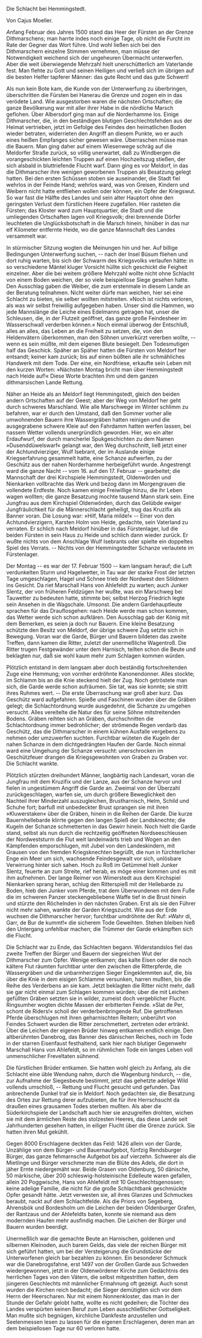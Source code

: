 <bild/>

<h>Die Schlacht bei Hemmingstedt.</h>

<h>Von Cajus Moeller.</h>

<em>A</em>nfang Februar des Jahres 1500 stand das Heer der Fürsten an
der Grenze Dithmarschens; man harrte indes noch einige Tage,
ob nicht die Furcht im Rate der Gegner das Wort führe. Und wohl
ließen sich bei den Dithmarschern einzelne Stimmen vernehmen,
man müsse der Notwendigkeit weichend sich der ungeheuren Übermacht
unterwerfen. Aber die weit überwiegende Mehrzahl hielt
unerschütterlich am Vaterlande fest. Man flehte zu Gott und seinen
Heiligen und verließ sich im übrigen auf die besten Helfer tapferer
Männer: das gute Recht und das gute Schwert!

Als nun kein Bote kam, die Kunde von der Unterwerfung zu
überbringen, überschritten die Fürsten bei Hanerau die Grenze und
zogen ein in das verödete Land. Wie ausgestorben waren die nächsten
Ortschaften; die ganze Bevölkerung war mit aller ihrer Habe in die
nördliche Marsch geflohen. Über Albersdorf ging man auf die
Norderhamme los. Einige Dithmarscher, die, in den beständigen
blutigen Geschlechtsfehden aus der Heimat vertrieben, jetzt im Gefolge
des Feindes den heimatlichen Boden wieder betraten, widerrieten
den Angriff an diesem Punkte, wo er auch eines heißen
Empfanges sicher gewesen wäre. Überraschen müsse man die Bauern.
Man ging daher auf einem Wiesenwege schräg auf die Meldorfer
Straße zurück, so völlig unerwartet, daß zu Windbergen die vorangeschickten
leichten Truppen auf einen Hochzeitszug stießen, der sich
alsbald in bluttriefende Flucht warf. Dann ging es vor Meldorf,
in das die Dithmarscher ihre wenigen geworbenen Truppen als Besatzung
gelegt hatten. Bei den ersten Schüssen stoben sie auseinander,
die Stadt fiel wehrlos in der Feinde Hand; wehrlos ward,
was von Greisen, Kindern und Weibern nicht hatte entfliehen wollen
oder können, ein Opfer der Kriegswut. So war fast die Hälfte des
Landes und sein alter Hauptort ohne den geringsten Verlust dem 
fürstlichen Heere zugefallen. Hier rasteten die Fürsten; das Kloster
ward zum Hauptquartier, die Stadt und die umliegenden Ortschaften
lagen voll Kriegsvolk; drei brennende Dörfer leuchteten die
Unglücksbotschaft in die Marsch hinein, hinüber in das nur elf
Kilometer entfernte Heide, wo die ganze Mannschaft des Landes
versammelt war.

In stürmischer Sitzung wogten die Meinungen hin und her.
Auf billige Bedingungen Unterwerfung suchen, -- nach der Insel
Büsum fliehen und dort ruhig warten, bis sich der Schwarm des
Kriegsvolks verlaufen hätte: in so verschiedene Mäntel kluger Vorsicht
hüllte sich geschickt die Feigheit einzelner. Aber die bei weitem
größere Mehrzahl wollte nicht ohne Schlacht von einem Boden
weichen, der so viele beispiellose Siege gesehen hatte. Den Ausschlag
gaben die Weiber, die zum erstenmale in diesem Lande an
der Beratung teilnahmen. Nicht weiter dürfe man weichen, hier
sei eine Schlacht zu bieten, sie selber wollten mitstreiten. »Noch
ist nichts verloren, als was wir selbst freiwillig aufgegeben haben.
Unser sind die Hammen, wo jede Mannslänge die Leiche eines Edelmanns
getragen hat, unser die Schleusen, die, in der Flutzeit geöffnet,
das ganze große Feindesheer im Wasserschwall verderben
können.« Noch einmal überwog der Entschluß, alles an alles, das
Leben an die Freiheit zu setzen, die, von den Heldenvätern überkommen,
man den Söhnen unverkürzt vererben wollte, -- wenn es
sein müßte, mit dem eigenen Blute besiegelt. Den Todesmutigen
half das Geschick. Späher an Späher hatten die Fürsten von Meldorf
her entsandt; keiner kam zurück; bis auf einen büßten alle ihr
schmähliches Handwerk mit dem Tode. Der eine, ein Nordfriese,
erkaufte sein Leben mit den kurzen Worten: »Nächsten Montag
bricht man über Hemmingstedt nach Heide auf!« Diese Worte brachten
ihm und dem ganzen dithmarsischen Lande Rettung.

Näher an Heide als an Meldorf liegt Hemmingstedt, gleich den
beiden andern Ortschaften auf der Geest; aber der Weg von Meldorf
her geht durch schweres Marschland. Wie alle Marschwege im
Winter schlimm zu befahren, war er durch den Umstand, daß den
Sommer vorher alle umwohnenden Bauern ihre Wassergräben hatten
reinigen und die ausgegrabene schwere Kleie auf den Fahrdamm
hatten werfen lassen, bei nassem Wetter vollends unergründlich geworden.
Hier, wo ein alter Erdaufwurf, der durch mancherlei Spukgeschichten
zu dem Namen »Dusenddüwelswarf« gelangt war, den 
Weg durchschnitt, ließ jetzt einer der Achtundvierziger, Wulf Isebrant,
der im Auslande einige Kriegserfahrung gesammelt hatte,
eine Schanze aufwerfen, zu der Geschütz aus der nahen Norderhamme
herbeigeführt wurde. Angestrengt ward die ganze Nacht
-- vom 16. auf den 17. Februar -- gearbeitet; die Mannschaft
der drei Kirchspiele Hemmingstedt, Oldenwörden und Nienkarken vollbrachte
das Werk und bezog dann im Morgengrauen die vollendete
Erdfeste. Noch kamen einige Freiwillige hinzu, die ihr Leben wagen
wollten; die ganze Besatzung mochte tausend Mann stark sein. Eine
Jungfrau aus dem Kirchspiel Oldenwörden, durch das Gelübde ewiger
Jungfräulichkeit für die Männerschlacht geheiligt, trug das Kruzifix
als Banner voran. Die Losung war: »Hilf, Maria milde!« --
Einer von den Achtundvierzigern, Karsten Holm von Heide, gedachte,
sein Vaterland zu verraten. Er schlich nach Meldorf hinüber in
das Fürstenlager, lud die beiden Fürsten in sein Haus zu Heide
und schlich dann wieder zurück. Er wußte nichts von dem Anschlage
Wulf Isebrants oder spielte ein doppeltes Spiel des Verrats. --
Nichts von der Hemmingstedter Schanze verlautete im Fürstenlager.

Der Montag -- es war der 17. Februar 1500 -- kam langsam
herauf; die Luft verdunkelten Sturm und Hagelwetter, in Tau war
der starke Frost der letzten Tage umgeschlagen, Hagel und Schnee
trieb der Nordwest den Söldnern ins Gesicht. Da riet Marschall
Hans von Ahlefeldt zu warten; auch Junker Slentz, der von früheren
Feldzügen her wußte, was ein Marschweg bei Tauwetter zu bedeuten
hatte, stimmte bei; selbst Herzog Friedrich legte sein Ansehen
in die Wagschale. Umsonst. Die andern Gardehauptleute
sprachen für das Drauflosgehen: nach Heide werde man schon kommen,
das Wetter werde sich schon aufklären. Den Ausschlag gab der
König mit dem Bemerken, es seien ja doch nur Bauern. Eine kleine
Besatzung schützte den Besitz von Meldorf, der übrige schwere Zug
setzte sich in Bewegung. Voran war die Garde, Bürger und Bauern
bildeten das zweite Treffen, dann kamen die Ritter, zuletzt der unermeßliche
Wagentroß. Die Ritter trugen Festgewänder unter dem
Harnisch, teilten schon die Beute und beklagten nur, daß sie wohl
kaum mehr zum Schlagen kommen würden.

Plötzlich entstand in dem langsam aber doch beständig fortschreitenden
Zuge eine Hemmung; von vornher erdröhnte Kanonendonner.
Alles stockte; im Schlamm bis an die Knie steckend hielt
der Zug. Noch getröstete man sich, die Garde werde schon aufräumen. 
Sie tat, was sie konnte; sie stritt ihres Ruhmes wert. -- Die erste
Überraschung war groß aber kurz. Das Geschütz ward aufgefahren.
Spieße und Faschinen wurden über die Gräben gelegt; die Schlachtordnung
wurde ausgedehnt, die Schanze zu umgehen versucht. Alles
vereitelte die Natur des für seine Söhne mitstreitenden Bodens.
Gräben reihten sich an Gräben, durchschnitten die Schlachtordnung
immer bedrohlicher; der strömende Regen verdarb das Geschütz,
das die Dithmarscher in einem kühnen Ausfalle vergebens zu nehmen
oder umzuwerfen suchten. Furchtbar wüteten die Kugeln der nahen
Schanze in dem dichtgedrängten Haufen der Garde. Noch einmal
ward eine Umgehung der Schanze versucht: unerschrocken im Geschützfeuer
drangen die Kriegsgewohnten von Graben zu Graben vor.
Die Schlacht wankte.

Plötzlich stürzten dreihundert Männer, langbärtig nach Landesart,
voran die Jungfrau mit dem Kruzifix und der Lanze, aus der
Schanze hervor und fielen in ungestümem Angriff die Garde an.
Zweimal von der Überzahl zurückgeschlagen, warfen sie, um durch
größere Beweglichkeit den Nachteil ihrer Minderzahl auszugleichen,
Brustharnisch, Helm, Schild und Schuhe fort; barfuß mit unbedeckter
Brust sprangen sie mit ihren »Kluwerstaken« über die Gräben,
hinein in die Reihen der Garde. Die kurze Bauernhellebarde klirrte
gegen den langen Spieß der Landsknechte; die Kugeln der Schanze
schmetterten in das Gewirr hinein. Noch hielt die Garde stand,
selbst als nun durch die rechtzeitig geöffneten Nordseeschleusen der
Nordweststurm die Flut weit landeinwärts trieb und Wogen an
den Kämpfenden emporschlugen, mit Jubel von den Landeskindern,
mit Grausen von den fremden Kriegsknechten begrüßt, die nun in
fürchterlicher Enge ein Meer um sich, wachsende Feindesgewalt vor
sich, unlösbare Verwirrung hinter sich sahen. Hoch zu Roß im
Getümmel hielt Junker Slentz, feuerte an zum Streite, rief herab,
es möge einer kommen und es mit ihm aufnehmen. Der lange Reimer
von Wimerstedt aus dem Kirchspiel Nienkarken sprang heran, schlug
den Ritterspieß mit der Hellebarde zu Boden, hieb den Junker vom
Pferde, trat dem Überwundenen mit dem Fuße die im schweren
Panzer steckengebliebene Waffe tief in die Brust hinein und stürzte
den Röchelnden in den nächsten Graben. Erst als sie den Führer
nicht mehr sahen, wankte der Garden Kriegszucht. Wie aus der
Erde wuchsen die Dithmarscher hervor; furchtbar umdröhnte der Ruf:
»Wahr di, Garr, de Bur de kummt!« die sicherem Tode Geweihten. 
Stehen bleiben hieß den Untergang unfehlbar machen; die Trümmer
der Garde erkämpften sich die Flucht.

Die Schlacht war zu Ende, das Schlachten begann. Widerstandslos
fiel das zweite Treffen der Bürger und Bauern der siegreichen
Wut der Dithmarscher zum Opfer. Wenige entkamen; das
kalte Eisen oder die noch kältere Flut räumten furchtbar unter den
zwischen die Ritterpferde, die Wassergräben und die unbarmherzigen
Sieger Eingeklemmten auf, die, bis über die Knie in dem eisigen
Schlamme versunken, harren mußten, bis die Reihe des Verderbens
an sie kam. Jetzt beklagten die Ritter nicht mehr, daß sie gar nicht
einmal zum Schlagen kommen würden; über die mit Leichen gefüllten
Gräben setzten sie in wilder, zumeist doch vergeblicher Flucht.
Ringsumher wogten dichte Massen der erbitterten Feinde. »Slat
de Per, schont de Riders!« scholl der verderbenbringende Ruf. Die
getroffenen Pferde überschlugen mit ihren geharnischten Reitern;
unberührt von Feindes Schwert wurden die Ritter zerschmettert,
zertreten oder ertränkt. Über die Leichen der eigenen Brüder hinweg
entkamen endlich einige. Den altberühmten Danebrog, das
Banner des dänischen Reiches, noch im Tode in der starren Eisenfaust
festhaltend, sank hier nach blutiger Gegenwehr Marschall Hans
von Ahlefeldt, so im rühmlichen Tode ein langes Leben voll unmenschlicher
Freveltaten sühnend.

Die fürstlichen Brüder entkamen. Sie hatten wohl gleich zu
Anfang, als die Schlacht eine üble Wendung nahm, durch die Wagenburg
hindurch, -- die, zur Aufnahme der Siegesbeute bestimmt,
jetzt das gehetzte adelige Wild vollends umschloß, -- Rettung und
Flucht gesucht und gefunden. Das anbrechende Dunkel traf sie in
Meldorf. Noch gedachten sie, die Besatzung des Ortes zur Rettung
derer aufzubieten, die für ihre Herrschsucht da draußen eines grausamen
Todes sterben mußten. Als aber die Süderkirchspiele der Landschaft
auch hier sie anzugreifen drohten, wichen sie mit dem ärmlichen
Reste des stolzesten Heeres, das diese Lande seit Jahrhunderten
gesehen hatten, in eiliger Flucht über die Grenze zurück. Sie hatten
ihren Mut gekühlt.

Gegen 8000 Erschlagene deckten das Feld: 1426 allein von der
Garde, Unzählige von dem Bürger- und Bauernaufgebot, fünfzig
Rendsburger Bürger, das ganze fehmarnsche Aufgebot bis auf vierzehn.
Schwerer als die Mietlinge und Bürger verschmerzte man
die Blüte des Adels, die dort in jäher Ernte niedergemäht war. 
Beide Grasen von Oldenburg, 50 dänische, 50 märkische, über 200
schleswig-holsteinische Edelleute waren gefallen, allein 20 Poggwische,
Hans von Ahlefeldt mit 10 Geschlechtsgenossen; keine adelige Familie,
die nicht für die große Schlachtbank geschmückte Opfer gesandt hätte.
Jetzt verwesten sie, all ihres Glanzes und Schmuckes beraubt, nackt
auf dem Schlachtfelde. Als die Priors von Segeberg, Ahrensbök
und Bordesholm um die Leichen der beiden Oldenburger Grafen,
der Rantzaus und der Ahlefeldts baten, konnte sie niemand aus
dem modernden Haufen mehr ausfindig machen. Die Leichen der
Bürger und Bauern wurden beerdigt.

Unermeßlich war die gemachte Beute an Harnischen, goldenen
und silbernen Kleinoden, auch barem Gelds, das viele der reichen
Bürger mit sich geführt hatten, um bei der Versteigerung die Grundstücke
der Unterworfenen gleich bar bezahlen zu können. Ein besonderer
Schmuck war die Danebrogsfahne, erst 1497 von der Großen
Garde aus Schweden wiedergewonnen, jetzt in der Oldenwördener
Kirche zum Gedächtnis des herrlichen Tages von den Vätern, die
selbst mitgestritten hatten, dem jüngeren Geschlechts mit männlicher
Ermahnung oft gezeigt. Auch sonst wurden die Kirchen reich bedacht;
die Sieger demütigten sich vor dem Herrn der Heerscharen. Nur mit
einem Nonnenkloster, das man in der Stunde der Gefahr gelobt
hatte, wollte es nicht gedeihen; die Töchter des Landes verspürten
keinen Beruf zum Leben ausschließlicher Gottseligkeit. Man mußte
sich begnügen, kirchliche Dankfeste anzustellen und Seelenmessen lesen
zu lassen für die eigenen Erschlagenen, deren man an dem beispiellosen
Tage nur 60 verloren hatte.

